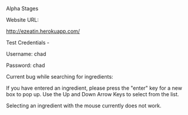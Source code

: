 Alpha Stages
 
Website URL:

http://ezeatin.herokuapp.com/

Test Credentials - 

Username: chad

Password: chad


Current bug while searching for ingredients:

If you have entered an ingredient, please press the "enter" key for a new box to pop up. Use the Up and Down Arrow Keys to select from the list.

Selecting an ingredient with the mouse currently does not work.
